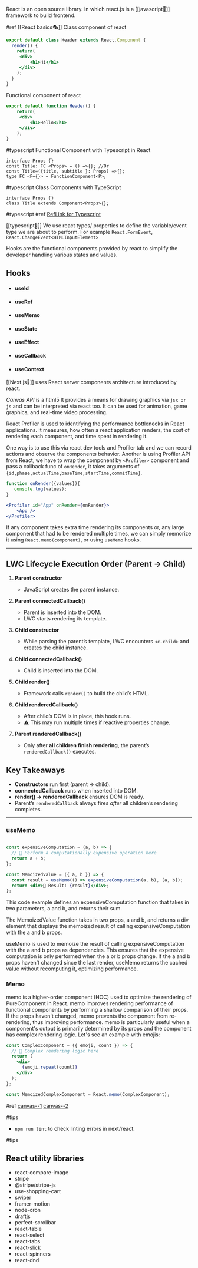 React is an open source library. In which react.js is a [[javascript🌵]] framework to build frontend.

#ref
[[React basics🎭]]
Class component of react
```jsx
export default class Header extends React.Component {
  render() {
    return(
     <div>
	     <h1>Hi</h1>
     </div>
    );
  }
}
```

Functional component of react
```jsx
export default function Header() {
    return(
     <div>
	     <h1>Hello</h1>
     </div>
    );
}
```


#typescript
Functional Component with Typescript in React
``` tsx
interface Props {}
const Title: FC <Props> = () =>{}; //Or
const Title=({title, subtitle }: Props) =>{};
type FC <P={}> = FunctionComponent<P>;
```

#typescript 
Class Components with TypeScript
```tsx
interface Props {}
class Title extends Component<Props>{};
```

#typescript #ref
[RefLink for Typescript](https://felixgerschau.com/react-typescript-components/)


[[typescript🐉]]
We use react types/ properties to define the variable/event type we are about to perform. For example `React.FormEvent`, `React.ChangeEvent<HTMLInputElement>`

Hooks are the functional components provided by react to simplify the developer handling various states and values.


## Hooks

- #### useId
- #### useRef
- #### useMemo
- #### useState
- #### useEffect
- #### useCallback
- #### useContext

[[Next.js🌱]] uses React server components architecture introduced by react.

*Canvas API* is a html5 It provides a means for drawing graphics via `jsx or js` and can be interpreted via react too. It can be used for animation, game graphics, and real-time video processing.

React Profiler is used to identifying the performance bottlenecks in React applications. It measures, how often a react application renders, the cost of rendering each component, and time spent in rendering it.

One way is to use this via react dev tools and Profiler tab and we can record actions and observe the components behavior. Another is using Profiler API from React, we have to wrap the component by `<Profiler>` component and pass a callback func of `onRender`, it takes arguments of `{id,phase,actualTime,baseTime,startTime,commitTime}`.

```jsx 
function onRender({values}){  
   console.log(values);
}

<Profiler id="App" onRender={onRender}>  
	<App />  
</Profiler>
```

If any component takes extra time rendering its components or, any large component that had to be rendered multiple times, we can simply memorize it using `React.memo(component)`, or using `useMemo` hooks.


---
## LWC Lifecycle Execution Order (Parent → Child)

1. **Parent constructor**  
   - JavaScript creates the parent instance.

2. **Parent connectedCallback()**  
   - Parent is inserted into the DOM.  
   - LWC starts rendering its template.

3. **Child constructor**  
   - While parsing the parent’s template, LWC encounters `<c-child>` and creates the child instance.

4. **Child connectedCallback()**  
   - Child is inserted into the DOM.

5. **Child render()**  
   - Framework calls `render()` to build the child’s HTML.

6. **Child renderedCallback()**  
   - After child’s DOM is in place, this hook runs.  
   - ⚠️ This may run multiple times if reactive properties change.

7. **Parent renderedCallback()**  
   - Only after **all children finish rendering**, the parent’s `renderedCallback()` executes.

## Key Takeaways

- **Constructors** run first (parent → child).  
- **connectedCallback** runs when inserted into DOM.  
- **render() → renderedCallback** ensures DOM is ready.  
- Parent’s `renderedCallback` always fires *after* all children’s rendering completes.  

---

### useMemo

```jsx

const expensiveComputation = (a, b) => {
  // 🧮 Perform a computationally expensive operation here
  return a + b;
};

const MemoizedValue = ({ a, b }) => {
  const result = useMemo(() => expensiveComputation(a, b), [a, b]);
  return <div>🎉 Result: {result}</div>;
};
```

This code example defines an expensiveComputation function that takes in two parameters, a and b, and returns their sum.

The MemoizedValue function takes in two props, a and b, and returns a div element that displays the memoized result of calling expensiveComputation with the a and b props.

useMemo is used to memoize the result of calling expensiveComputation with the a and b props as dependencies. This ensures that the expensive computation is only performed when the a or b props change. If the a and b props haven't changed since the last render, useMemo returns the cached value without recomputing it, optimizing performance.

### Memo

memo is a higher-order component (HOC) used to optimize the rendering of PureComponent in React. memo improves rendering performance of functional components by performing a shallow comparison of their props. If the props haven't changed, memo prevents the component from re-rendering, thus improving performance. memo is particularly useful when a component's output is primarily determined by its props and the component has complex rendering logic. Let's see an example with emojis:

```jsx
const ComplexComponent = ({ emoji, count }) => {
  // 🎨 Complex rendering logic here
  return (
    <div>
      {emoji.repeat(count)}
    </div>
  );
};

const MemoizedComplexComponent = React.memo(ComplexComponent);
```





#ref 
[canvas--1](https://github.com/R4M5E5/Video-Tutorial-Code-React-Drawing-App/tree/main)
[canvas--2](https://github.com/satansdeer/drawing-react-canvas/tree/master)



#tips 
- `npm run lint` to check linting errors in next/react.




#tips 
## React utility libraries
- react-compare-image
- stripe
- @stripe/stripe-js
- use-shopping-cart
- swiper
- framer-motion
- node-cron
- draftjs
- perfect-scrollbar
- react-table
- react-select
- react-tabs
- react-slick
- react-spinners
- react-dnd



